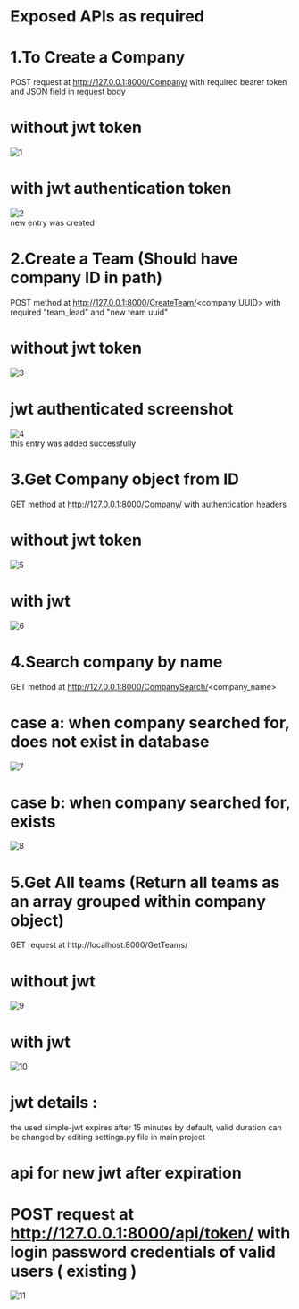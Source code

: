 # Exposed APIs as required  
# 1.To Create a Company  
POST request at http://127.0.0.1:8000/Company/ with required bearer token and JSON field in request body  
# without jwt token  
![1](https://user-images.githubusercontent.com/72104547/192118310-1c922298-8751-47c0-9071-e6b2ed1e52a4.png)  
# with jwt authentication token  
![2](https://user-images.githubusercontent.com/72104547/192118337-2d030cfe-01be-4b11-839a-fbbfb7ed1968.png)  
new entry was created  
# 2.Create a Team (Should have company ID in path)  
POST method at http://127.0.0.1:8000/CreateTeam/<company_UUID> with required "team_lead" and "new team uuid"  
# without jwt token  
![3](https://user-images.githubusercontent.com/72104547/192118446-030ba30e-9a07-4528-9b03-3373114e00b4.png)  
# jwt authenticated screenshot  
![4](https://user-images.githubusercontent.com/72104547/192118455-54cb5adc-57ba-4431-88b5-edcc28265ee0.png)  
this entry was added successfully  
# 3.Get Company object from ID  
GET method at http://127.0.0.1:8000/Company/<company UUID>  with authentication headers  
# without jwt token  
![5](https://user-images.githubusercontent.com/72104547/192118561-0760a454-3893-4926-8223-597a0939e8a4.png)  
# with jwt  
![6](https://user-images.githubusercontent.com/72104547/192118573-3e86db4d-9370-441c-b01a-b093d8a464e7.png)  
# 4.Search company by name  
GET method at http://127.0.0.1:8000/CompanySearch/<company_name>  
# case a: when company searched for, does not exist in database  
![7](https://user-images.githubusercontent.com/72104547/192118644-ea347de6-ff2d-4ddc-ba01-451638cef1f6.png)  
# case b: when company searched for, exists  
![8](https://user-images.githubusercontent.com/72104547/192118650-24d07786-c42f-49b1-89b9-c73d1806fe0f.png)  
# 5.Get All teams (Return all teams as an array grouped within company object)  
GET request at http://localhost:8000/GetTeams/  
# without jwt  
![9](https://user-images.githubusercontent.com/72104547/192118721-4a6708b4-96a1-4857-ae17-30cee5545ff2.png)  
# with jwt  
![10](https://user-images.githubusercontent.com/72104547/192118725-269b4e00-0dc6-45b4-8f4e-e78696fcde56.png)  
# jwt details :
the used simple-jwt expires after 15 minutes by default, valid duration can be changed by editing settings.py file in main project  
# api for new jwt after expiration  
# POST request at http://127.0.0.1:8000/api/token/ with login password credentials of valid users ( existing )  
![11](https://user-images.githubusercontent.com/72104547/192119016-53bfc929-de30-4679-a143-10903399b219.jpg)


